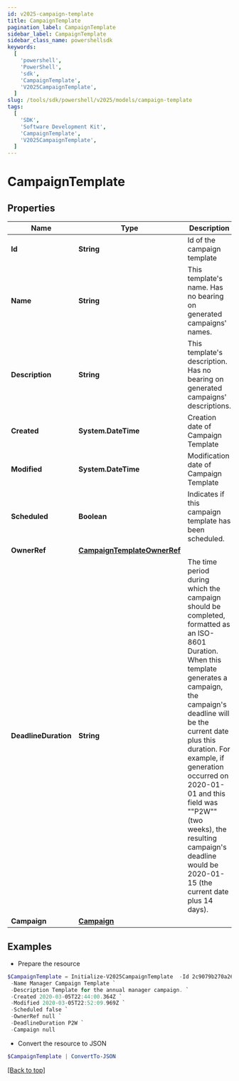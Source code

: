 ```yaml
---
id: v2025-campaign-template
title: CampaignTemplate
pagination_label: CampaignTemplate
sidebar_label: CampaignTemplate
sidebar_class_name: powershellsdk
keywords:
  [
    'powershell',
    'PowerShell',
    'sdk',
    'CampaignTemplate',
    'V2025CampaignTemplate',
  ]
slug: /tools/sdk/powershell/v2025/models/campaign-template
tags:
  [
    'SDK',
    'Software Development Kit',
    'CampaignTemplate',
    'V2025CampaignTemplate',
  ]
---
```


# CampaignTemplate

## Properties

| Name | Type | Description | Notes |
| --- | --- | --- | --- |
| **Id** | **String** | Id of the campaign template | [optional] |
| **Name** | **String** | This template's name. Has no bearing on generated campaigns' names. | [required] |
| **Description** | **String** | This template's description. Has no bearing on generated campaigns' descriptions. | [required] |
| **Created** | **System.DateTime** | Creation date of Campaign Template | [required][readonly] |
| **Modified** | **System.DateTime** | Modification date of Campaign Template | [required][readonly] |
| **Scheduled** | **Boolean** | Indicates if this campaign template has been scheduled. | [optional] [readonly] [default to $false] |
| **OwnerRef** | [**CampaignTemplateOwnerRef**](campaign-template-owner-ref) |  | [optional] |
| **DeadlineDuration** | **String** | The time period during which the campaign should be completed, formatted as an ISO-8601 Duration. When this template generates a campaign, the campaign's deadline will be the current date plus this duration. For example, if generation occurred on 2020-01-01 and this field was ""P2W"" (two weeks), the resulting campaign's deadline would be 2020-01-15 (the current date plus 14 days). | [optional] |
| **Campaign** | [**Campaign**](campaign) |  | [required] |

## Examples

- Prepare the resource

```powershell
$CampaignTemplate = Initialize-V2025CampaignTemplate  -Id 2c9079b270a266a60170a277bb960008 `
 -Name Manager Campaign Template `
 -Description Template for the annual manager campaign. `
 -Created 2020-03-05T22:44:00.364Z `
 -Modified 2020-03-05T22:52:09.969Z `
 -Scheduled false `
 -OwnerRef null `
 -DeadlineDuration P2W `
 -Campaign null
```

- Convert the resource to JSON

```powershell
$CampaignTemplate | ConvertTo-JSON
```

[[Back to top]](#)
